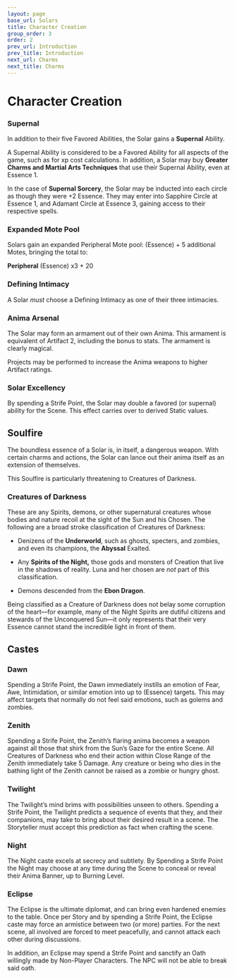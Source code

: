 ```yaml
---
layout: page
base_url: Solars
title: Character Creation
group_order: 3
order: 2
prev_url: Introduction
prev_title: Introduction
next_url: Charms
next_title: Charms
---
```


Character Creation
==================

### Supernal

In addition to their five Favored Abilities, the Solar gains a
**Supernal** Ability.

A Supernal Ability is considered to be a Favored Ability for all aspects
of the game, such as for xp cost calculations. In addition, a Solar may
buy **Greater Charms and Martial Arts Techniques** that use their
Supernal Ability, even at Essence 1.

In the case of **Supernal Sorcery**, the Solar may be inducted into each
circle as though they were +2 Essence. They may enter into Sapphire
Circle at Essence 1, and Adamant Circle at Essence 3, gaining access to
their respective spells.

### Expanded Mote Pool

Solars gain an expanded Peripheral Mote pool: (Essence) + 5 additional
Motes, bringing the total to:

**Peripheral** (Essence) x3 + 20

### Defining Intimacy

A Solar *must* choose a Defining Intimacy as one of their three
intimacies.

### Anima Arsenal

The Solar may form an armament out of their own Anima. This armament is
equivalent of Artifact 2, including the bonus to stats. The armament is
clearly magical.

Projects may be performed to increase the Anima weapons to higher
Artifact ratings.

### Solar Excellency

By spending a Strife Point, the Solar may double a favored (or supernal)
ability for the Scene. This effect carries over to derived Static
values.

Soulfire
--------

The boundless essence of a Solar is, in itself, a dangerous weapon. With
certain charms and actions, the Solar can lance out their anima itself
as an extension of themselves.

This Soulfire is particularly threatening to Creatures of Darkness.

### Creatures of Darkness

These are any Spirits, demons, or other supernatural creatures whose
bodies and nature recoil at the sight of the Sun and his Chosen. The
following are a broad stroke classification of Creatures of Darkness:

-   Denizens of the **Underworld**, such as ghosts, specters, and
    zombies, and even its champions, the **Abyssal** Exalted.

-   Any **Spirits of the Night,** those gods and monsters of Creation
    that live in the shadows of reality. Luna and her chosen are *not*
    part of this classification.

-   Demons descended from the **Ebon Dragon**.

Being classified as a Creature of Darkness does not belay some
corruption of the heart—for example, many of the Night Spirits are
dutiful citizens and stewards of the Unconquered Sun—it only represents
that their very Essence cannot stand the incredible light in front of
them.

Castes
------

### Dawn

Spending a Strife Point, the Dawn immediately instills an emotion of
Fear, Awe, Intimidation, or similar emotion into up to (Essence)
targets. This may affect targets that normally do not feel said
emotions, such as golems and zombies.

### Zenith

Spending a Strife Point, the Zenith’s flaring anima becomes a weapon
against all those that shirk from the Sun’s Gaze for the entire Scene.
All Creatures of Darkness who end their action within Close Range of the
Zenith immediately take 5 Damage. Any creature or being who dies in the
bathing light of the Zenith cannot be raised as a zombie or hungry
ghost.

### Twilight

The Twilight’s mind brims with possibilities unseen to others. Spending
a Strife Point, the Twilight predicts a sequence of events that they,
and their companions, may take to bring about their desired result in a
scene. The Storyteller must accept this prediction as fact when crafting
the scene.

### Night

The Night caste excels at secrecy and subtlety. By Spending a Strife
Point the Night may choose at any time during the Scene to conceal or
reveal their Anima Banner, up to Burning Level.

### Eclipse

The Eclipse is the ultimate diplomat, and can bring even hardened
enemies to the table. Once per Story and by spending a Strife Point, the
Eclipse caste may force an armistice between two (or more) parties. For
the next scene, all involved are forced to meet peacefully, and cannot
attack each other during discussions.

In addition, an Eclipse may spend a Strife Point and sanctify an Oath
willingly made by Non-Player Characters. The NPC will not be able to
break said oath.
